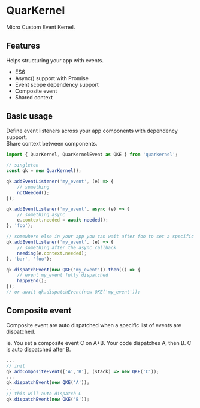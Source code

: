 # QuarKernel

Micro Custom Event Kernel.

## Features

Helps structuring your app with events.

- ES6
- Async() support with Promise
- Event scope dependency support
- Composite event
- Shared context

## Basic usage

Define event listeners across your app components with dependency support.  
Share context between components.  

```js
import { QuarKernel, QuarKernelEvent as QKE } from 'quarkernel';

// singleton
const qk = new QuarKernel();

qk.addEventListener('my_event', (e) => {
    // something
    notNeeded();
});

qk.addEventListener('my_event', async (e) => {
    // something async
    e.context.needed = await needed();
}, 'foo');

// somewhere else in your app you can wait after foo to set a specific context
qk.addEventListener('my_event', (e) => {
    // something after the async callback
    needing(e.context.needed);
}, 'bar', 'foo');

qk.dispatchEvent(new QKE('my_event')).then(() => {
    // event my_event fully dispatched
    happyEnd();
});
// or await qk.dispatchEvent(new QKE('my_event'));
```

## Composite event

Composite event are auto dispatched when a specific list of events are dispatched.

ie. You set a composite event C on A+B. Your code dispatches A, then B. C is auto dispatched after B.

```js
...
// init
qk.addCompositeEvent(['A','B'], (stack) => new QKE('C'));
...
qk.dispatchEvent(new QKE('A'));
...
// this will auto dispatch C
qk.dispatchEvent(new QKE('B')); 

```


